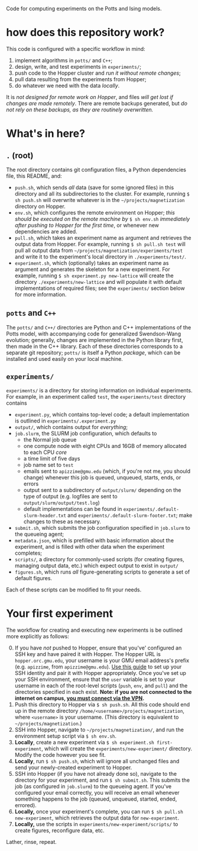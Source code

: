 
Code for computing experiments on the Potts and Ising models.

# how does this repository work?
This code is configured with a specific workflow in mind:

1. implement algorithms in `potts/` and `C++`;
2. design, write, and test experiments in `experiments/`;
3. push code to the Hopper cluster and _run it without remote changes_;
4. pull data resulting from the experiments from Hopper;
5. do whatever we need with the data _locally_.

It is _not designed for remote work on Hopper_, and files _will get lost if changes
are made remotely_. There are remote backups generated, but _do not rely on these
backups, as they are routinely overwritten._

# What's in here?

## `.` (root)
The root directory contains git configuration files, a Python dependencies file,
this README, and:

* `push.sh`, which sends _all_ data (save for some ignored files) in this directory
and all its subdirectories to the cluster. For example, running `$ sh push.sh` will overwrite
whatever is in the `~/projects/magnetization` directory on Hopper.
* `env.sh`, which configures the remote environment on Hopper; _this should be
executed on the remote machine by_ `$ sh env.sh` _immediately after pushing to
Hopper for the first time_, or whenever new dependencies are added.
* `pull.sh`, which takes an experiment name as argument and retrieves the output
data from Hopper. For example, running `$ sh pull.sh test` will pull all output
data from `~/projects/magnetization/experiments/test` and write it to the experiment's
local directory in `./experiments/test/`.
* `experiment.sh`, which (optionally) takes an experiment name as argument and
generates the skeleton for a new experiment. For example, running
`$ sh experiment.py new-lattice` will create the directory `./experiments/new-lattice`
and will populate it with default implementations of required files; see the `experiments/`
section below for more information.

## `potts` and `C++`
The `potts/` and `C++/` directories are Python and C++ implementations of the
Potts model, with accompanying code for generalized Swendson-Wang evolution;
generally, changes are implemented in the Python library first, then made in the
C++ library. Each of these directories corresponds to a separate git repository; `potts/`
is itself a Python _package_, which can be installed and used easily on your
local machine.

## `experiments/`
`experiments/` is a directory for storing information on individual experiments.
For example, in an experiment called `test`, the `experiments/test` directory
contains

* `experiment.py`, which contains top-level code; a default implementation is outlined in `experiments/.experiment.py`
* `output/`, which contains output for _everything_;
* `job.slurm`, the SLURM job configuration, which defaults to
    * the Normal job queue
    * one compute node with eight CPUs and 16GB of memory allocated to each CPU _core_
    * a time limit of five days
    * job name set to `test`
    * emails sent to `apizzime@gmu.edu` (which, if you're not me, you should change) whenever this job is queued, unqueued, starts, ends, or errors
    * output sent to a subdirectory of `output/slurm/` depending on the type of
    output (e.g. logfiles are sent to `output/slurm/output/test.log`)
    * default implementations can be found in `experiments/.default-slurm-header.txt`
    and `experiments/.default-slurm-footer.txt`; make changes to these as necessary.
* `submit.sh`, which submits the job configuration specified in `job.slurm` to the
queueing agent;
* `metadata.json`, which is prefilled with basic information about the experiment,
and is filled with other data when the experiment completes;
* `scripts/`, a directory for commonly-used scripts (for creating figures, managing
output data, etc.) which expect output to exist in `output/`
* `figures.sh`, which runs _all_ figure-generating scripts to generate a set of
default figures.

Each of these scripts can be modified to fit your needs.

# Your first experiment
The workflow for creating and executing new experiments is be outlined more
explicitly as follows:

0. If you have _not_ pushed to Hopper, ensure that you've'
configured an SSH key and have paired it with Hopper. The Hopper URL is
`hopper.orc.gmu.edu`, your username is your GMU email address's prefix (e.g.
`apizzime`, from `apizzime@gmu.edu`). [Use this guide](https://www.digitalocean.com/community/tutorials/ssh-essentials-working-with-ssh-servers-clients-and-keys)
to set up your SSH identity and pair it with Hopper appropriately. Once you've set
up your SSH environment, ensure that the `user` variable is set to your username in
each of the root-level scripts (`push`, `env`, and `pull`) and the directories
specified in each exist. **Note: if you are not connected to the internet on campus,
[you must connect via the VPN](https://its.gmu.edu/service/virtual-private-network-vpn/).**
1. Push this directory to Hopper via `$ sh push.sh`. All this code should end up
in the remote directory `/home/<username>/projects/magnetization`, where `<username>`
is your username. (This directory is equivalent to `~/projects/magnetization`.)
2. SSH into Hopper, navigate to `~/projects/magnetization/`, and run the environment
setup script via `$ sh env.sh`.
3. **Locally**, create a new experiment via `$ sh experiment.sh first-experiment`,
which will create the `experiments/new-experiment/` directory. Modify the code
however you see fit.
4. **Locally**, run `$ sh push.sh`, which will ignore all unchanged files and
send your newly-created experiment to Hopper.
5. SSH into Hopper (if you have not already done so), navigate to the directory
for your experiment, and run `$ sh submit.sh`. This submits the job (as configured
in `job.slurm`) to the queueing agent. If you've configured your email correctly,
you will receive an email whenever something happens to the job (queued, unqueued,
started, ended, errored).
6. **Locally,** once your experiment's complete, you can run `$ sh pull.sh new-experiment`,
which retrieves the output data for `new-experiment`.
7. **Locally,** use the scripts in `experiments/new-experiment/scripts/` to create
figures, reconfigure data, etc.

Lather, rinse, repeat.
